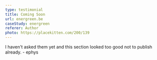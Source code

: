 ```yaml
---
type: testimonial
title: Coming Soon
url: energreen.be
caseStudy: energreen
referer: Author
photo: https://placekitten.com/200/139
---
```


I haven't asked them yet and this section looked too good not to publish already. - ephys
